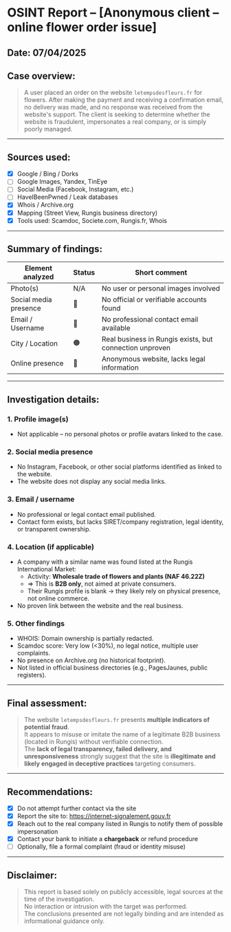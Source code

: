#  OSINT Report – [Anonymous client – online flower order issue]

##  Date: 07/04/2025  
##  Case overview:
> A user placed an order on the website `letempsdesfleurs.fr` for flowers. After making the payment and receiving a confirmation email, no delivery was made, and no response was received from the website's support. The client is seeking to determine whether the website is fraudulent, impersonates a real company, or is simply poorly managed.

---

##  Sources used:

- [x] Google / Bing / Dorks  
- [ ] Google Images, Yandex, TinEye  
- [ ] Social Media (Facebook, Instagram, etc.)  
- [ ] HaveIBeenPwned / Leak databases  
- [x] Whois / Archive.org  
- [x] Mapping (Street View, Rungis business directory)  
- [x] Tools used: Scamdoc, Societe.com, Rungis.fr, Whois

---

##  Summary of findings:

| Element analyzed        | Status   | Short comment                                            |
|-------------------------|----------|-----------------------------------------------------------|
| Photo(s)                | N/A      | No user or personal images involved                      |
| Social media presence   | 🔴        | No official or verifiable accounts found                 |
| Email / Username        | 🔴        | No professional contact email available                  |
| City / Location         | 🟠        | Real business in Rungis exists, but connection unproven  |
| Online presence         | 🔴        | Anonymous website, lacks legal information               |

---

##  Investigation details:

### 1.  Profile image(s)
- Not applicable – no personal photos or profile avatars linked to the case.

### 2.  Social media presence
- No Instagram, Facebook, or other social platforms identified as linked to the website.
- The website does not display any social media links.

### 3.  Email / username
- No professional or legal contact email published.
- Contact form exists, but lacks SIRET/company registration, legal identity, or transparent ownership.

### 4.  Location (if applicable)
- A company with a similar name was found listed at the Rungis International Market:
  - Activity: **Wholesale trade of flowers and plants (NAF 46.22Z)**
  - => This is **B2B only**, not aimed at private consumers.
  - Their Rungis profile is blank → they likely rely on physical presence, not online commerce.
- No proven link between the website and the real business.

### 5.  Other findings
- WHOIS: Domain ownership is partially redacted.
- Scamdoc score: Very low (<30%), no legal notice, multiple user complaints.
- No presence on Archive.org (no historical footprint).
- Not listed in official business directories (e.g., PagesJaunes, public registers).

---

##  Final assessment:

> The website `letempsdesfleurs.fr` presents **multiple indicators of potential fraud**.  
> It appears to misuse or imitate the name of a legitimate B2B business (located in Rungis) without verifiable connection.  
> The **lack of legal transparency, failed delivery, and unresponsiveness** strongly suggest that the site is **illegitimate and likely engaged in deceptive practices** targeting consumers.

---

##  Recommendations:

- [x] Do not attempt further contact via the site  
- [x] Report the site to: https://internet-signalement.gouv.fr  
- [x] Reach out to the real company listed in Rungis to notify them of possible impersonation  
- [x] Contact your bank to initiate a **chargeback** or refund procedure  
- [ ] Optionally, file a formal complaint (fraud or identity misuse)

---

##  Disclaimer:

> This report is based solely on publicly accessible, legal sources at the time of the investigation.  
> No interaction or intrusion with the target was performed.  
> The conclusions presented are not legally binding and are intended as informational guidance only.
